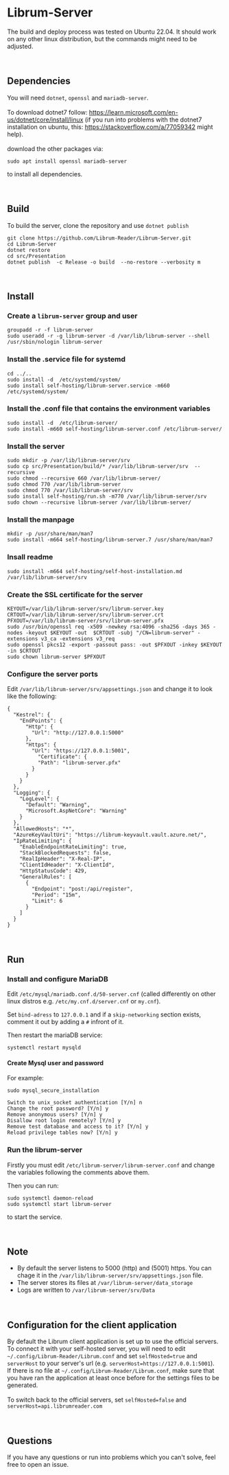 # Librum-Server
The build and deploy process was tested on Ubuntu 22.04. It should work on any other linux distribution, but the commands might need to be adjusted. 

<br>

## Dependencies

You will need `dotnet`, `openssl` and `mariadb-server`.
<br>
<br>
To download dotnet7 follow: https://learn.microsoft.com/en-us/dotnet/core/install/linux (if you run into problems with the dotnet7 installation on ubuntu, this: https://stackoverflow.com/a/77059342 might help).
<br>
<br>
download the other packages via:
```
sudo apt install openssl mariadb-server
```
to install all dependencies.

<br>

## Build

To build the server, clone the repository and use `dotnet publish`

```
git clone https://github.com/Librum-Reader/Librum-Server.git
cd Librum-Server
dotnet restore
cd src/Presentation
dotnet publish  -c Release -o build  --no-restore --verbosity m

```

<br>

## Install
### Create a `librum-server` group and user

```
groupadd -r -f librum-server
sudo useradd -r -g librum-server -d /var/lib/librum-server --shell /usr/sbin/nologin librum-server 
```

### Install the .service file for systemd  

```
cd ../..
sudo install -d  /etc/systemd/system/
sudo install self-hosting/librum-server.service -m660  /etc/systemd/system/
```

### Install the .conf file that contains the environment variables

```
sudo install -d  /etc/librum-server/
sudo install -m660 self-hosting/librum-server.conf /etc/librum-server/
```

### Install the server

```
sudo mkdir -p /var/lib/librum-server/srv
sudo cp src/Presentation/build/* /var/lib/librum-server/srv  --recursive
sudo chmod --recursive 660 /var/lib/librum-server/
sudo chmod 770 /var/lib/librum-server
sudo chmod 770 /var/lib/librum-server/srv
sudo install self-hosting/run.sh -m770 /var/lib/librum-server/srv
sudo chown --recursive librum-server /var/lib/librum-server/
```

### Install the manpage  

```
mkdir -p /usr/share/man/man7  
sudo install -m664 self-hosting/librum-server.7 /usr/share/man/man7
```

### Insall readme

```
sudo install -m664 self-hosting/self-host-installation.md /var/lib/librum-server/srv
```

### Create the SSL certificate for the server  

```
KEYOUT=/var/lib/librum-server/srv/librum-server.key
CRTOUT=/var/lib/librum-server/srv/librum-server.crt
PFXOUT=/var/lib/librum-server/srv/librum-server.pfx
sudo /usr/bin/openssl req -x509 -newkey rsa:4096 -sha256 -days 365 -nodes -keyout $KEYOUT -out  $CRTOUT -subj "/CN=librum-server" -extensions v3_ca -extensions v3_req 
sudo openssl pkcs12 -export -passout pass: -out $PFXOUT -inkey $KEYOUT -in $CRTOUT
sudo chown librum-server $PFXOUT 
```

### Configure the server ports  

Edit `/var/lib/librum-server/srv/appsettings.json` and change it to look like the following:

```
{
  "Kestrel": {
    "EndPoints": {
      "Http": {
        "Url": "http://127.0.0.1:5000"
      },
      "Https": {
        "Url": "https://127.0.0.1:5001",
		  "Certificate": {
          "Path": "librum-server.pfx"
        }
      }
    }
  },
  "Logging": {
    "LogLevel": {
      "Default": "Warning",
      "Microsoft.AspNetCore": "Warning"
    }
  },
  "AllowedHosts": "*",
  "AzureKeyVaultUri": "https://librum-keyvault.vault.azure.net/",
  "IpRateLimiting": {
    "EnableEndpointRateLimiting": true,
    "StackBlockedRequests": false,
    "RealIpHeader": "X-Real-IP",
    "ClientIdHeader": "X-ClientId",
    "HttpStatusCode": 429,
    "GeneralRules": [
      {
        "Endpoint": "post:/api/register",
        "Period": "15m",
        "Limit": 6
      }
    ]
  }
}
```

<br>

## Run

### Install and configure MariaDB

Edit `/etc/mysql/mariadb.conf.d/50-server.cnf` (called differently on other linux distros e.g. `/etc/my.cnf.d/server.cnf` or `my.cnf`).

Set `bind-adress` to `127.0.0.1` and if a `skip-networking` section exists, comment it out by adding a `#` infront of it.

Then restart the mariaDB service:  

```
systemctl restart mysqld
```

#### Create Mysql user and password
For example:

```
sudo mysql_secure_installation

Switch to unix_socket authentication [Y/n] n
Change the root password? [Y/n] y
Remove anonymous users? [Y/n] y
Disallow root login remotely? [Y/n] y
Remove test database and access to it? [Y/n] y
Reload privilege tables now? [Y/n] y
```

### Run the librum-server
Firstly you must edit `/etc/librum-server/librum-server.conf` and change the variables following the comments above them.

Then you can run:

```
sudo systemctl daemon-reload
sudo systemctl start librum-server
```

to start the service.

<br>

## Note
- By default the server listens to 5000 (http) and (5001) https. You can chage it in the `/var/lib/librum-server/srv/appsettings.json` file.
- The server stores its files at `/var/librum-server/data_storage`
- Logs are written to `/var/librum-server/srv/Data`

<br>

## Configuration for the client application

By default the Librum client application is set up to use the official servers. To connect it with your self-hosted server, you will need to edit `~/.config/Librum-Reader/Librum.conf` and set `selfHosted=true` and `serverHost` to your server's url (e.g. `serverHost=https://127.0.0.1:5001`).<br>
If there is no file at `~/.config/Librum-Reader/Librum.conf`, make sure that you have ran the application at least once before for the settings files to be generated.
<br>
<br>
To switch back to the official servers, set `selfHosted=false` and `serverHost=api.librumreader.com`

<br>

## Questions

If you have any questions or run into problems which you can't solve, feel free to open an issue.
